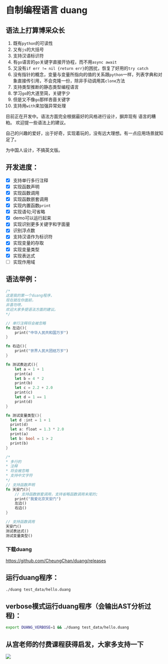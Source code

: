 # 自制编程语言 duang


## 语法上打算博采众长
1. 既有`python`的可读性
2. 又有`js`的大括号
3. 支持汉语标识符
4. 有`go`语言的`go`关键字直接开协程，而不用`async await`
5. 又没有`if err != nil {return err}`的困扰，恢复了好用的`try catch`
6. 没有指针的概念，变量与变量所指向的值的关系跟`python`一样，列表字典和对象直接传引用，不会克隆一份，除非手动调用其`clone`方法
7. 支持类型推断的静态类型编程语言
8. 学习`go`的大道至简，关键字少
9. 但是又不像`go`那样吝啬关键字
10. 支持用`with`来加强异常处理

目前正在开发中。语法方面完全根据最好的风格进行设计，摒弃现有 语言的糟粕。
欢迎提一些语法上的建议。

自己的兴趣的爱好，出于好奇，实现着玩的，没有远大理想。有一点应用场景就知足了。

为中国人设计，不搞英文版。

## 开发进度：
- [x] 支持单行多行注释
- [x] 实现函数声明
- [x] 实现函数调用
- [x] 实现函数嵌套调用
- [x] 实现内置函数`print`
- [x] 实现语句;可省略
- [x] demo可以运行起来
- [x] 实现识别更多关键字和字面量
- [x] 识别浮点数
- [x] 支持汉语作为标识符
- [x] 实现变量的存取
- [x] 实现变量类型
- [x] 实现表达式
- [ ] 实现作用域

## 语法举例：
```rust
/*
这是我的第一个duang程序，
现在就在你面前，
非喜勿喷，
欢迎大家多提语法方面的建议。
*/

// 单行注释将会被忽略
fn 左边(){
    print("中华人民共和国万岁")
}

fn 右边(){
    print("世界人民大团结万岁")
}

fn 测试表达式(){
    let a = 1 + 1
    print(a)
    let b = 4 * 2
    print(b)
    let c = 2.2 + 2.0
    print(c)
    let d = 1 == 1
    print(d)
}

fn 测试变量类型(){
  let d :int = 1 + 1
  print(d)
  let a: float = 1.3 * 2.0
  print(a)
  let b: bool = 1 > 2
  print(b)
}

/*
* 多行的
* 注释
* 将会被忽略
* 支持中文字符
*/
// 支持函数声明
fn 天安门(){
    // 支持函数嵌套调用，支持省略函数调用末尾的;
    print("我爱北京天安门")
    左边()
    右边()
}

// 支持函数调用
天安门()
测试表达式()
测试变量类型()
```
### 下载duang
https://github.com/CheungChan/duang/releases

## 运行duang程序：
```bash
./duang test_data/hello.duang
```
## verbose模式运行duang程序（会输出AST分析过程)：
```bash
export DUANG_VERBOSE=1 && ./duang test_data/hello.duang
```

## 从宫老师的付费课程获得启发，大家多支持一下
![](https://img.azhangbaobao.cn/img/20220213013405.png)